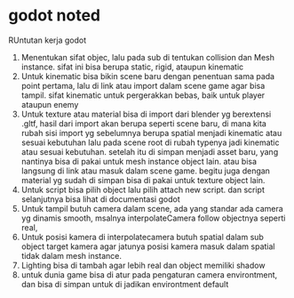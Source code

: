 # godot noted
RUntutan kerja godot
1. Menentukan sifat objec, lalu pada sub di tentukan collision dan Mesh instance. sifat ini bisa berupa static, rigid, ataupun kinematic
2. Untuk kinematic bisa bikin scene baru dengan penentuan sama pada point pertama, lalu di link atau import dalam scene game agar bisa tampil. sifat kinematic untuk pergerakkan bebas, baik untuk player ataupun enemy
3. Untuk texture atau material bisa di import dari blender yg berextensi .gltf, hasil dari import akan berupa seperti scene baru, di mana kita rubah sisi import yg sebelumnya berupa spatial menjadi kinematic atau sesuai kebutuhan lalu pada scene root di rubah typenya jadi kinematic atau sesuai kebutuhan. setelah itu di simpan menjadi asset baru, yang nantinya bisa di pakai untuk mesh instance object lain. atau bisa langsung di link atau masuk dalam scene game. begitu juga dengan material yg sudah di simpan bisa di pakai untuk texture object lain.
4. Untuk script bisa pilih object lalu pilih attach new script. dan script selanjutnya bisa lihat di documentasi godot
5. Untuk tampil butuh camera dalam scene, ada yang standar ada camera yg dinamis smooth, msalnya interpolateCamera follow objectnya seperti real,
6. Untuk posisi kamera di interpolatecamera butuh spatial dalam sub object target kamera agar jatunya posisi kamera masuk dalam spatial tidak dalam mesh instance.
7. Lighting bisa di tambah agar lebih real dan object memiliki shadow
8. untuk dunia game bisa di atur pada pengaturan camera environtment, dan bisa di simpan untuk di jadikan environtment default

